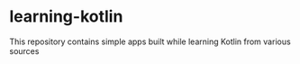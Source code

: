 # learning-kotlin
This repository contains simple apps built while learning Kotlin from various sources
